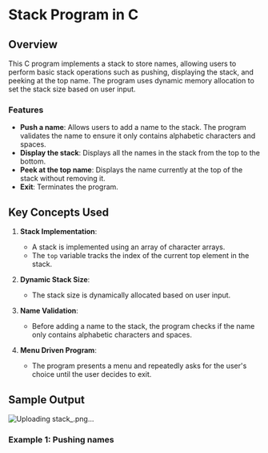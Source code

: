 # Stack Program in C

## Overview

This C program implements a stack to store names, allowing users to perform basic stack operations such as pushing, displaying the stack, and peeking at the top name. The program uses dynamic memory allocation to set the stack size based on user input.

### Features
- **Push a name**: Allows users to add a name to the stack. The program validates the name to ensure it only contains alphabetic characters and spaces.
- **Display the stack**: Displays all the names in the stack from the top to the bottom.
- **Peek at the top name**: Displays the name currently at the top of the stack without removing it.
- **Exit**: Terminates the program.

## Key Concepts Used

1. **Stack Implementation**:
    - A stack is implemented using an array of character arrays.
    - The `top` variable tracks the index of the current top element in the stack.

2. **Dynamic Stack Size**:
    - The stack size is dynamically allocated based on user input.

3. **Name Validation**:
    - Before adding a name to the stack, the program checks if the name only contains alphabetic characters and spaces.

4. **Menu Driven Program**:
    - The program presents a menu and repeatedly asks for the user's choice until the user decides to exit.

## Sample Output
![Uploading stack_.png…]()

### Example 1: Pushing names
